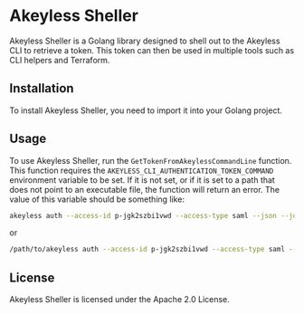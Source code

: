 # Akeyless Sheller

Akeyless Sheller is a Golang library designed to shell out to the Akeyless CLI to retrieve a token. This token can then be used in multiple tools such as CLI helpers and Terraform.

## Installation

To install Akeyless Sheller, you need to import it into your Golang project.

## Usage

To use Akeyless Sheller, run the `GetTokenFromAkeylessCommandLine` function. This function requires the `AKEYLESS_CLI_AUTHENTICATION_TOKEN_COMMAND` environment variable to be set. If it is not set, or if it is set to a path that does not point to an executable file, the function will return an error. The value of this variable should be something like:

```sh
akeyless auth --access-id p-jgk2szbi1vwd --access-type saml --json --jq-expression '.token'
```

or

```sh
/path/to/akeyless auth --access-id p-jgk2szbi1vwd --access-type saml --json --jq-expression '.token'
```

## License

Akeyless Sheller is licensed under the Apache 2.0 License.
